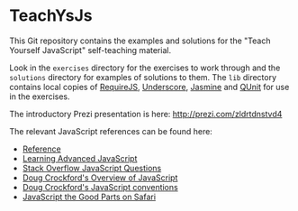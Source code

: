 TeachYsJs
=========

This Git repository contains the examples and solutions for the "Teach Yourself JavaScript" self-teaching material.

Look in the `exercises` directory for the exercises to work through and the `solutions` directory for examples of 
solutions to them.  The `lib` directory contains local copies of 
[RequireJS](http://www.requirejs.org), 
[Underscore](http://www.underscorejs.org), 
[Jasmine](http://pivotal.github.io/jasmine/) and 
[QUnit](http://qunitjs.com/) 
for use in the exercises.

The introductory Prezi presentation is here: http://prezi.com/zldrtdnstvd4

The relevant JavaScript references can be found here:

* [Reference](https://developer.mozilla.org/en-US/docs/Web/JavaScript/Reference)
* [Learning Advanced JavaScript](http://ejohn.org/apps/learn)
* [Stack Overflow JavaScript Questions](http://stackoverflow.com/questions/tagged/javascript)
* [Doug Crockford's Overview of JavaScript](http://javascript.crockford.com/survey.html)
* [Doug Crockford's JavaScript conventions](http://javascript.crockford.com/code.html)
* [JavaScript the Good Parts on Safari](http://bit.ly/IptYIH)



